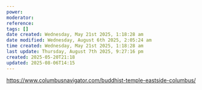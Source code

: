 ```yaml
---
power: 
moderator: 
reference: 
tags: []
date created: Wednesday, May 21st 2025, 1:18:28 am
date modified: Wednesday, August 6th 2025, 2:05:24 am
time created: Wednesday, May 21st 2025, 1:18:28 am
last update: Thursday, August 7th 2025, 9:27:16 pm
created: 2025-05-20T21:18
updated: 2025-08-06T14:15
---
```

https://www.columbusnavigator.com/buddhist-temple-eastside-columbus/
